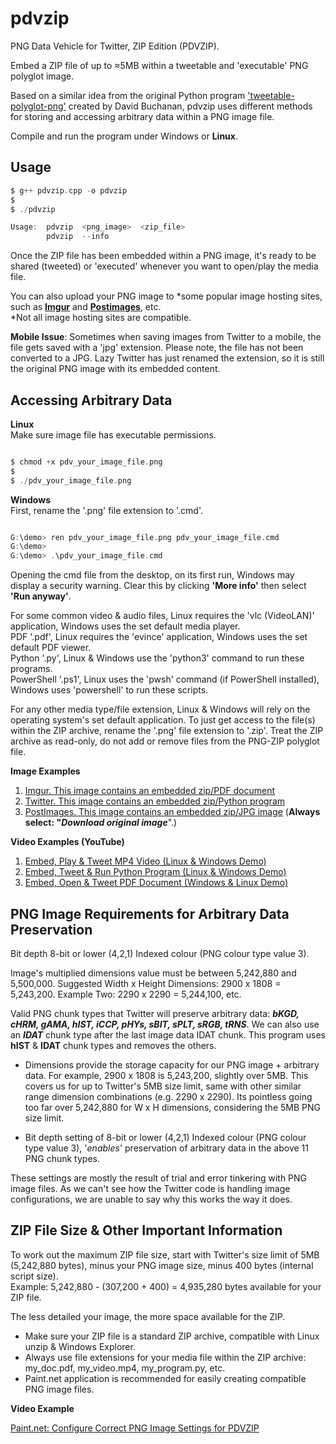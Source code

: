 # pdvzip
PNG Data Vehicle for Twitter, ZIP Edition (PDVZIP).

Embed a ZIP file of up to ≈5MB within a tweetable and 'executable' PNG polyglot image.

Based on a similar idea from the original Python program ['tweetable-polyglot-png'](https://github.com/DavidBuchanan314/tweetable-polyglot-png) created by David Buchanan, pdvzip uses different methods for storing and accessing arbitrary data within a PNG image file.

Compile and run the program under Windows or **Linux**.

## Usage

```c
$ g++ pdvzip.cpp -o pdvzip
$
$ ./pdvzip

Usage:  pdvzip  <png_image>  <zip_file>
        pdvzip  --info

```

Once the ZIP file has been embedded within a PNG image, it's ready to be shared (tweeted) or 'executed' whenever you want to open/play the media file.

You can also upload your PNG image to *some popular image hosting sites, such as [**Imgur**](https://imgur.com) and [**Postimages**](https://postimages.org), etc.  
*Not all image hosting sites are compatible.

**Mobile Issue**: Sometimes when saving images from Twitter to a mobile, the file gets saved with a 'jpg' extension. Please note, the file has not been converted to a JPG. Lazy Twitter has just renamed the extension, so it is still the original PNG image with its embedded content. 

## Accessing Arbitrary Data
**Linux**    
Make sure image file has executable permissions.
```c

$ chmod +x pdv_your_image_file.png
$
$ ./pdv_your_image_file.png 

```  
**Windows**   
First, rename the '.png' file extension to '.cmd'.
```c

G:\demo> ren pdv_your_image_file.png pdv_your_image_file.cmd
G:\demo>
G:\demo> .\pdv_your_image_file.cmd

```
Opening the cmd file from the desktop, on its first run, Windows may display a security warning. Clear this by clicking **'More info'** then select **'Run anyway'**.

For some common video & audio files, Linux requires the 'vlc (VideoLAN)' application, Windows uses the set default media player.  
PDF '.pdf', Linux requires the 'evince' application, Windows uses the set default PDF viewer.  
Python '.py', Linux & Windows use the 'python3' command to run these programs.  
PowerShell '.ps1', Linux uses the 'pwsh' command (if PowerShell installed), Windows uses 'powershell' to run these scripts.

For any other media type/file extension, Linux & Windows will rely on the operating system's set default application. To just get access to the file(s) within the ZIP archive, rename the '.png' file extension to '.zip'. Treat the ZIP archive as read-only, do not add or remove files from the PNG-ZIP polyglot file.

**Image Examples**  

1. [Imgur. This image contains an embedded zip/PDF document](https://imgur.com/a/zF40QMX)
2. [Twitter. This image contains an embedded zip/Python program](https://twitter.com/CleasbyCode/status/1575818509203910657?s=20&t=r1ykFjAda4P9enUPeRk-Sw)
3. [PostImages. This image contains an embedded zip/JPG image](https://postimg.cc/xcCcvpLJ) (**Always select: "*Download original image***".)

**Video Examples (YouTube)**
1. [Embed, Play & Tweet MP4 Video (Linux & Windows Demo)](https://www.youtube.com/watch_popup?v=BwfFDwTSOK8) 
2. [Embed, Tweet & Run Python Program (Linux & Windows Demo)](https://www.youtube.com/watch_popup?v=ZubGU_Eb7Ks)
3. [Embed, Open & Tweet PDF Document (Windows & Linux Demo)](https://www.youtube.com/watch_popup?v=FnxD9XEjXos)  

## PNG Image Requirements for Arbitrary Data Preservation

Bit depth 8-bit or lower (4,2,1) Indexed colour (PNG colour type value 3).  

Image's multiplied dimensions value must be between 5,242,880 and 5,500,000.
Suggested Width x Height Dimensions: 2900 x 1808 = 5,243,200. Example Two: 2290 x 2290 = 5,244,100, etc.

Valid PNG chunk types that Twitter will preserve arbitrary data: ***bKGD, cHRM, gAMA, hIST, iCCP, pHYs, sBIT, sPLT, sRGB, tRNS***. We can also use an ***IDAT*** chunk type after the last image data IDAT chunk.  This program uses **hIST** & **IDAT** chunk types and removes the others.

* Dimensions provide the storage capacity for our PNG image + arbitrary data. For example, 2900 x 1808 is 5,243,200, slightly over 5MB. This covers us for up to Twitter's 5MB size limit, same with other similar range dimension combinations (e.g. 2290 x 2290). Its pointless going too far over 5,242,880 for W x H dimensions, considering the 5MB PNG size limit.

* Bit depth setting of 8-bit or lower (4,2,1) Indexed colour (PNG colour type value 3), '*enables*' preservation of arbitrary data in the above 11 PNG chunk types.

These settings are mostly the result of trial and error tinkering with PNG image files. As we can't see how the Twitter code is handling image configurations, we are unable to say why this works the way it does.

## ZIP File Size & Other Important Information

To work out the maximum ZIP file size, start with Twitter's size limit of 5MB (5,242,880 bytes),
minus your PNG image size, minus 400 bytes (internal script size).  
Example: 5,242,880 - (307,200 + 400) = 4,935,280 bytes available 
for your ZIP file.  

The less detailed your image, the more space available for the ZIP.

* Make sure your ZIP file is a standard ZIP archive, compatible with Linux unzip & Windows Explorer.  
* Always use file extensions for your media file within the ZIP archive: my_doc.pdf, my_video.mp4, my_program.py, etc.  
* Paint.net application is recommended for easily creating compatible PNG image files.

**Video Example**

[Paint.net: Configure Correct PNG Image Settings for PDVZIP](https://www.youtube.com/watch_popup?v=nMlUNdiaS88)

##
